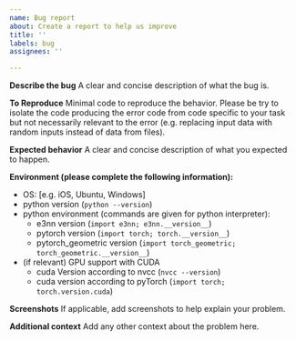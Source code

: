 ```yaml
---
name: Bug report
about: Create a report to help us improve
title: ''
labels: bug
assignees: ''

---
```


**Describe the bug**
A clear and concise description of what the bug is.

**To Reproduce**
Minimal code to reproduce the behavior. Please be try to isolate the code producing the error code from code specific to your task but not necessarily relevant to the error (e.g. replacing input data with random inputs instead of data from files). 

**Expected behavior**
A clear and concise description of what you expected to happen.

**Environment (please complete the following information):**
 - OS: [e.g. iOS, Ubuntu, Windows]
 - python version (`python --version`)
 - python environment (commands are given for python interpreter):
   - e3nn version (`import e3nn; e3nn.__version__`)
   - pytorch version (`import torch; torch.__version__`)
   - pytorch_geometric version (`import torch_geometric; torch_geometric.__version__`)
 - (if relevant) GPU support with CUDA
   -  cuda Version according to nvcc (`nvcc --version`)
   -  cuda version according to pyTorch (`import torch; torch.version.cuda`)

**Screenshots**
If applicable, add screenshots to help explain your problem.

**Additional context**
Add any other context about the problem here.
